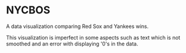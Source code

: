 # NYCBOS
A data visualization comparing Red Sox and Yankees wins.

This visualization is imperfect in some aspects such as text which is not smoothed and an error with displaying '0's in the data.
